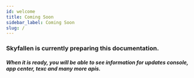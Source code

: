 ```yaml
---
id: welcome
title: Coming Soon
sidebar_label: Coming Soon
slug: /
---
```


### Skyfallen is currently preparing this documentation.

##### When it is ready, you will be able to see information for updates console, app center, texc and many more apis.